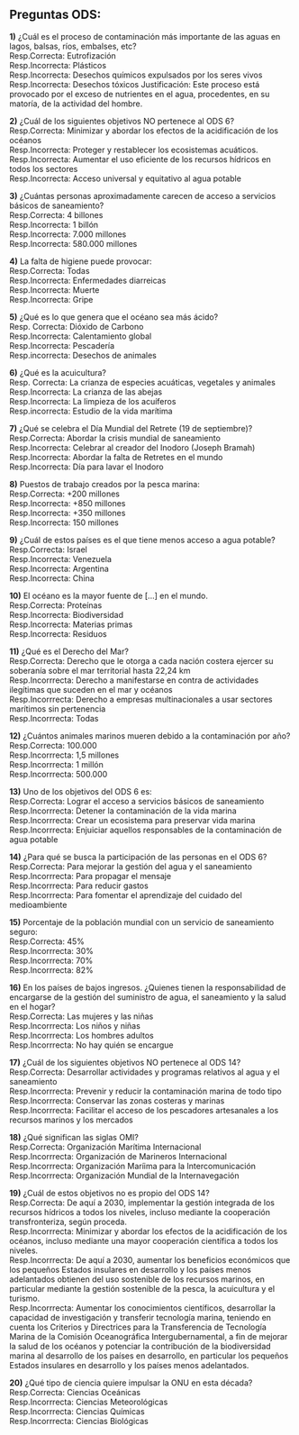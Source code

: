 ## Preguntas ODS: ##

**1)** ¿Cuál es el proceso de contaminación más importante de las aguas en lagos, balsas, ríos, embalses, etc?  
Resp.Correcta: Eutrofización  
Resp.Incorrecta: Plásticos  
Resp.Incorrecta: Desechos químicos expulsados por los seres vivos     
Resp.Incorrecta: Desechos tóxicos 
Justificación: Este proceso está provocado por el exceso de nutrientes en el agua, procedentes, en su matoría, de la actividad del hombre.

**2)** ¿Cuál de los siguientes objetivos NO pertenece al ODS 6?  
Resp.Correcta: Minimizar y abordar los efectos de la acidificación de los océanos  
Resp.Incorrecta: Proteger y restablecer los ecosistemas acuáticos.  
Resp.Incorrecta: Aumentar el uso eficiente de los recursos hídricos en todos los sectores  
Resp.Incorrecta: Acceso universal y equitativo al agua potable  

**3)** ¿Cuántas personas aproximadamente carecen de acceso a servicios básicos de saneamiento?  
Resp.Correcta: 4 billones  
Resp.Incorrecta: 1 billón  
Resp.Incorrecta: 7.000 millones  
Resp.Incorrecta: 580.000 millones  

**4)** La falta de higiene puede provocar:  
Resp.Correcta: Todas  
Resp.Incorrecta:  Enfermedades diarreicas   
Resp.Incorrecta:  Muerte  
Resp.Incorrecta: Gripe  

**5)** ¿Qué es lo que genera que el océano sea más ácido?  
Resp. Correcta: Dióxido de Carbono  
Resp.Incorrecta: Calentamiento global  
Resp.Incorrecta: Pescadería  
Resp.incorrecta: Desechos de animales  

**6)** ¿Qué es la acuicultura?  
Resp. Correcta: La crianza de especies acuáticas, vegetales y animales  
Resp.Incorrecta: La crianza de las abejas  
Resp.Incorrecta: La limpieza de los acuíferos  
Resp.incorrecta: Estudio de la vida marítima  

**7)** ¿Qué se celebra el Día Mundial del Retrete (19 de septiembre)?  
Resp.Correcta:  Abordar la crisis mundial de saneamiento  
Resp.Incorrecta: Celebrar al creador del Inodoro (Joseph Bramah)  
Resp.Incorrecta: Abordar la falta de Retretes en el mundo  
Resp.Incorrecta: Día para lavar el Inodoro  

**8)** Puestos de trabajo creados por la pesca marina:  
Resp.Correcta: +200 millones  
Resp.Incorrecta: +850 millones  
Resp.Incorrecta: +350 millones  
Resp.Incorrecta: 150 millones  

**9)** ¿Cuál de estos países es el que tiene menos acceso a agua potable?  
Resp.Correcta: Israel  
Resp.Incorrecta: Venezuela  
Resp.Incorrecta: Argentina  
Resp.Incorrecta: China  

**10)** El océano es la mayor fuente de [...] en el mundo.  
Resp.Correcta: Proteínas  
Resp.Incorrecta: Biodiversidad  
Resp.Incorrecta: Materias primas  
Resp.Incorrecta: Residuos  

**11)** ¿Qué es el Derecho del Mar?  
Resp.Correcta: Derecho que le otorga a cada nación costera ejercer su soberanía sobre el mar territorial hasta 22,24 km  
Resp.Incorrrecta: Derecho a manifestarse en contra de actividades ilegítimas que suceden en el mar y océanos  
Resp.Incorrrecta: Derecho a empresas multinacionales a usar sectores marítimos sin pertenencia  
Resp.Incorrrecta: Todas  

**12)** ¿Cuántos animales marinos mueren debido a la contaminación por año?  
Resp.Correcta: 100.000  
Resp.Incorrrecta: 1,5 millones  
Resp.Incorrrecta: 1 millón  
Resp.Incorrrecta: 500.000  

**13)** Uno de los objetivos del ODS 6 es:  
Resp.Correcta: Lograr el acceso a servicios básicos de saneamiento  
Resp.Incorrrecta: Detener la contaminación de la vida marina  
Resp.Incorrrecta: Crear un ecosistema para preservar vida marina  
Resp.Incorrrecta: Enjuiciar aquellos responsables de la contaminación de agua potable  


**14)** ¿Para qué se busca la participación de las personas en el ODS 6?  
Resp.Correcta: Para mejorar la gestión del agua y el saneamiento  
Resp.Incorrrecta: Para propagar el mensaje  
Resp.Incorrrecta: Para reducir gastos  
Resp.Incorrrecta: Para fomentar el aprendizaje del cuidado del medioambiente  

**15)** Porcentaje de la población mundial con un servicio de saneamiento seguro:  
Resp.Correcta: 45%  
Resp.Incorrrecta: 30%  
Resp.Incorrrecta: 70%  
Resp.Incorrrecta: 82%  

**16)** En los países de bajos ingresos. ¿Quienes tienen la  responsabilidad de encargarse de la gestión del suministro de agua, el saneamiento y la salud en el hogar?  
Resp.Correcta: Las mujeres y las niñas  
Resp.Incorrrecta: Los niños y niñas  
Resp.Incorrrecta: Los hombres adultos  
Resp.Incorrrecta: No hay quién se encargue  

**17)** ¿Cuál de los siguientes objetivos NO pertenece al ODS 14?  
Resp.Correcta: Desarrollar actividades y programas relativos al agua y el saneamiento  
Resp.Incorrrecta: Prevenir y reducir la contaminación marina de todo tipo  
Resp.Incorrrecta: Conservar las zonas costeras y marinas  
Resp.Incorrrecta: Facilitar el acceso de los pescadores artesanales a los recursos marinos y los mercados  


**18)** ¿Qué significan las siglas OMI?  
Resp.Correcta: Organización Marítima Internacional  
Resp.Incorrrecta: Organización de Marineros Internacional  
Resp.Incorrrecta: Organización Maríima para la Intercomunicación  
Resp.Incorrrecta: Organización Mundial de la Internavegación  

**19)**  ¿Cuál de estos objetivos no es propio del ODS 14?  
Resp.Correcta:  De aquí a 2030, implementar la gestión integrada de los recursos hídricos a todos los niveles, incluso mediante la cooperación transfronteriza, según proceda.  
Resp.Incorrrecta:  Minimizar y abordar los efectos de la acidificación de los océanos, incluso mediante una mayor cooperación científica a todos los niveles.  
Resp.Incorrrecta:  De aquí a 2030, aumentar los beneficios económicos que los pequeños Estados insulares en desarrollo y los países menos adelantados obtienen del uso sostenible de los recursos marinos, en particular mediante la gestión sostenible de la pesca, la acuicultura y el turismo.  
Resp.Incorrrecta:  Aumentar los conocimientos científicos, desarrollar la capacidad de investigación y transferir tecnología marina, teniendo en cuenta los Criterios y Directrices para la Transferencia de Tecnología Marina de la Comisión Oceanográfica Intergubernamental, a fin de mejorar la salud de los océanos y potenciar la contribución de la biodiversidad marina al desarrollo de los países en desarrollo, en particular los pequeños Estados insulares en desarrollo y los países menos adelantados.  

**20)** ¿Qué tipo de ciencia quiere impulsar la ONU en esta década?  
Resp.Correcta: Ciencias Oceánicas      
Resp.Incorrrecta: Ciencias Meteorológicas      
Resp.Incorrrecta: Ciencias Químicas    
Resp.Incorrrecta: Ciencias Biológicas  
